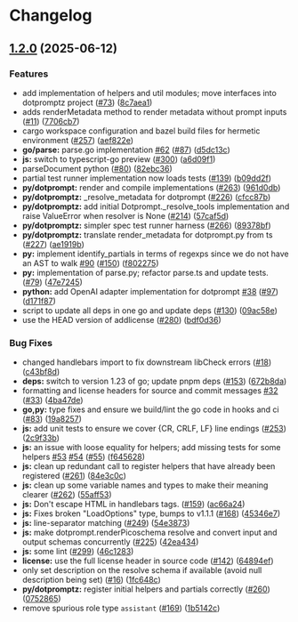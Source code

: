 # Changelog

## [1.2.0](https://github.com/threhan/dotprompt/compare/dotprompt-v1.1.1...dotprompt-1.2.0) (2025-06-12)


### Features

* add implementation of helpers and util modules; move interfaces into dotpromptz project ([#73](https://github.com/threhan/dotprompt/issues/73)) ([8c7aea1](https://github.com/threhan/dotprompt/commit/8c7aea1faffaf823d01b132e55cb175a4fca5ccb))
* adds renderMetadata method to render metadata without prompt inputs ([#11](https://github.com/threhan/dotprompt/issues/11)) ([7706cb7](https://github.com/threhan/dotprompt/commit/7706cb7e6bce0fede5c8e2f2285be8f9aa3230ab))
* cargo workspace configuration and bazel build files for hermetic environment ([#257](https://github.com/threhan/dotprompt/issues/257)) ([aef822e](https://github.com/threhan/dotprompt/commit/aef822ed484d256ba95a3544e132a9b33e0dc02d))
* **go/parse:** parse.go implementation [#62](https://github.com/threhan/dotprompt/issues/62) ([#87](https://github.com/threhan/dotprompt/issues/87)) ([d5dc13c](https://github.com/threhan/dotprompt/commit/d5dc13c0bf0437875a3b133511ffed474a8b3bf9))
* **js:** switch to typescript-go preview ([#300](https://github.com/threhan/dotprompt/issues/300)) ([a6d09f1](https://github.com/threhan/dotprompt/commit/a6d09f1c3cce2c1a6b3221dcdf772ec16ceda212))
* parseDocument python ([#80](https://github.com/threhan/dotprompt/issues/80)) ([82ebc36](https://github.com/threhan/dotprompt/commit/82ebc3672e8de051dfbdd92968ed3f84c79a247f))
* partial test runner implementation now loads tests ([#139](https://github.com/threhan/dotprompt/issues/139)) ([b09dd2f](https://github.com/threhan/dotprompt/commit/b09dd2f9b8029317ce484d6f32d5a3fb89f5f7e1))
* **py/dotprompt:** render and compile implementations ([#263](https://github.com/threhan/dotprompt/issues/263)) ([961d0db](https://github.com/threhan/dotprompt/commit/961d0dbbd9c2ce522252bc3d92f6dde4b7fe9cc1))
* **py/dotpromptz:** _resolve_metadata for dotprompt ([#226](https://github.com/threhan/dotprompt/issues/226)) ([cfcc87b](https://github.com/threhan/dotprompt/commit/cfcc87b57e49785c2356b03fbc5b7bf773472683))
* **py/dotpromptz:** add initial Dotprompt._resolve_tools implementation and raise ValueError when resolver is None ([#214](https://github.com/threhan/dotprompt/issues/214)) ([57caf5d](https://github.com/threhan/dotprompt/commit/57caf5d9a9f4fe720c67f99fd10439d5ebe434dc))
* **py/dotpromptz:** simpler spec test runner harness ([#266](https://github.com/threhan/dotprompt/issues/266)) ([89378bf](https://github.com/threhan/dotprompt/commit/89378bfded004f3b246c90f6474c2fb972037956))
* **py/dotpromptz:** translate render_metadata for dotprompt.py from ts ([#227](https://github.com/threhan/dotprompt/issues/227)) ([ae1919b](https://github.com/threhan/dotprompt/commit/ae1919b3457824241c734fdf8328f61279fb6710))
* **py:** implement identify_partials in terms of regexps since we do not have an AST to walk [#90](https://github.com/threhan/dotprompt/issues/90) ([#150](https://github.com/threhan/dotprompt/issues/150)) ([f802275](https://github.com/threhan/dotprompt/commit/f8022755d7eef716bbb54dd08a2c3a061250d393))
* **py:** implementation of parse.py; refactor parse.ts and update tests. ([#79](https://github.com/threhan/dotprompt/issues/79)) ([47e7245](https://github.com/threhan/dotprompt/commit/47e7245c0aae710b102178019d1f3449c2f1af66))
* **python:** add OpenAI adapter implementation for dotprompt [#38](https://github.com/threhan/dotprompt/issues/38) ([#97](https://github.com/threhan/dotprompt/issues/97)) ([d171f87](https://github.com/threhan/dotprompt/commit/d171f8792ecf08f446e18ea3bbd5309cafa1d8a3))
* script to update all deps in one go and update deps ([#130](https://github.com/threhan/dotprompt/issues/130)) ([09ac58e](https://github.com/threhan/dotprompt/commit/09ac58e4512fae817a63f731ac0db80967842436))
* use the HEAD version of addlicense ([#280](https://github.com/threhan/dotprompt/issues/280)) ([bdf0d36](https://github.com/threhan/dotprompt/commit/bdf0d36a430a363de4163f48394546cba884eaaf))


### Bug Fixes

* changed handlebars import to fix downstream libCheck errors ([#18](https://github.com/threhan/dotprompt/issues/18)) ([c43bf8d](https://github.com/threhan/dotprompt/commit/c43bf8d83c81a6a61421c95ebba7a733e9ebc4e4))
* **deps:** switch to version 1.23 of go; update pnpm deps ([#153](https://github.com/threhan/dotprompt/issues/153)) ([672b8da](https://github.com/threhan/dotprompt/commit/672b8da68e784abd17a14f9f1f292d9b65b88a80))
* formatting and license headers for source and commit messages [#32](https://github.com/threhan/dotprompt/issues/32) ([#33](https://github.com/threhan/dotprompt/issues/33)) ([4ba47de](https://github.com/threhan/dotprompt/commit/4ba47de715d26e5b5abe4d4ba7210662c5894fc4))
* **go,py:** type fixes and ensure we build/lint the go code in hooks and ci ([#83](https://github.com/threhan/dotprompt/issues/83)) ([19a8257](https://github.com/threhan/dotprompt/commit/19a8257f4f73b776229d5324a0366fd9a79c20aa))
* **js:** add unit tests to ensure we cover {CR, CRLF, LF} line endings ([#253](https://github.com/threhan/dotprompt/issues/253)) ([2c9f33b](https://github.com/threhan/dotprompt/commit/2c9f33b83390c76916da52bfed206d664fc3431f))
* **js:** an issue with loose equality for helpers; add missing tests for some helpers [#53](https://github.com/threhan/dotprompt/issues/53) [#54](https://github.com/threhan/dotprompt/issues/54) ([#55](https://github.com/threhan/dotprompt/issues/55)) ([f645628](https://github.com/threhan/dotprompt/commit/f645628a50def0b661009311ac7ed84fb358e0f0))
* **js:** clean up redundant call to register helpers that have already been registered ([#261](https://github.com/threhan/dotprompt/issues/261)) ([84e3c0c](https://github.com/threhan/dotprompt/commit/84e3c0cfd8da3b0292eebb2fe8a771fe41d09038))
* **js:** clean up some variable names and types to make their meaning clearer ([#262](https://github.com/threhan/dotprompt/issues/262)) ([55aff53](https://github.com/threhan/dotprompt/commit/55aff5331fae18fe8b4c0f02e1456f143003fa5b))
* **js:** Don't escape HTML in handlebars tags. ([#159](https://github.com/threhan/dotprompt/issues/159)) ([ac66a24](https://github.com/threhan/dotprompt/commit/ac66a244c31690d2fe1ce4f0d34cbf6e6fcb8374))
* **js:** Fixes broken "LoadOptions" type, bumps to v1.1.1 ([#168](https://github.com/threhan/dotprompt/issues/168)) ([45346e7](https://github.com/threhan/dotprompt/commit/45346e76badfbd5e448657f098fdb069de069c52))
* **js:** line-separator matching ([#249](https://github.com/threhan/dotprompt/issues/249)) ([54e3873](https://github.com/threhan/dotprompt/commit/54e387393af2dc46ecd782cc7109f7c4d502a883))
* **js:** make dotprompt.renderPicoschema resolve and convert input and output schemas concurrently ([#225](https://github.com/threhan/dotprompt/issues/225)) ([42ea434](https://github.com/threhan/dotprompt/commit/42ea43444d004e32cbe3930cd730de3478b385ec))
* **js:** some lint ([#299](https://github.com/threhan/dotprompt/issues/299)) ([46c1283](https://github.com/threhan/dotprompt/commit/46c1283c542e661347c69d6c9bdfb38116fb0980))
* **license:** use the full license header in source code ([#142](https://github.com/threhan/dotprompt/issues/142)) ([64894ef](https://github.com/threhan/dotprompt/commit/64894ef898876b861c6c244d522f634cd8fcc842))
* only set description on the resolve schema if available (avoid null description being set) ([#16](https://github.com/threhan/dotprompt/issues/16)) ([1fc648c](https://github.com/threhan/dotprompt/commit/1fc648c9834b63ff0dc36272521229abf66c0155))
* **py/dotpromptz:** register initial helpers and partials correctly ([#260](https://github.com/threhan/dotprompt/issues/260)) ([0752865](https://github.com/threhan/dotprompt/commit/0752865b415c6cc90c87e3113b537632a52e3423))
* remove spurious role type `assistant` ([#169](https://github.com/threhan/dotprompt/issues/169)) ([1b5142c](https://github.com/threhan/dotprompt/commit/1b5142c4a7ad20ef722d438cefa0b93a82d7adbb))
